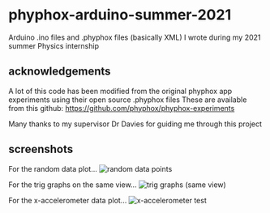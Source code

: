 # phyphox-arduino-summer-2021
Arduino .ino files and .phyphox files (basically XML) I wrote during my 2021 summer Physics internship

## acknowledgements
A lot of this code has been modified from the original phyphox app experiments using their open source .phyphox files
These are available from this github: https://github.com/phyphox/phyphox-experiments

Many thanks to my supervisor Dr Davies for guiding me through this project


## screenshots
For the random data plot...
![random data points](https://user-images.githubusercontent.com/81781462/123165695-7508ce80-d46c-11eb-98ce-e437ac9ce44e.jpg)

For the trig graphs on the same view...
![trig graphs (same view)](https://user-images.githubusercontent.com/81781462/123165714-7df9a000-d46c-11eb-8cee-c6439fbced72.jpg)

For the x-accelerometer data plot...
![x-accelerometer test](https://user-images.githubusercontent.com/81781462/123165750-86ea7180-d46c-11eb-8721-3e09e5e0cee6.jpg)


